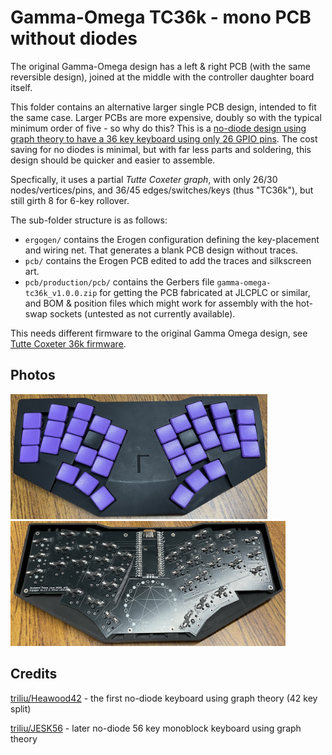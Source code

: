 
# Gamma-Omega TC36k - mono PCB without diodes

The original Gamma-Omega design has a left & right PCB (with the same reversible design),
joined at the middle with the controller daughter board itself.

This folder contains an alternative larger single PCB design, intended to fit the same case.
Larger PCBs are more expensive, doubly so with the typical minimum order of five - so why do this?
This is a [no-diode design using graph theory to have a 36 key keyboard using only 26 GPIO
pins](https://astrobeano.blogspot.com/2025/05/ergo-mech-keyboard-wiring-using-tutte-coxeter-graph.html).
The cost saving for no diodes is minimal, but with far less parts and soldering,
this design should be quicker and easier to assemble.

Specfically, it uses a partial *Tutte Coxeter graph*, with only 26/30 nodes/vertices/pins,
and 36/45 edges/switches/keys (thus "TC36k"), but still girth 8 for 6-key rollover. 

The sub-folder structure is as follows:

* `ergogen/` contains the Erogen configuration defining the key-placement and wiring net.
  That generates a blank PCB design without traces.
* `pcb/` contains the Erogen PCB edited to add the traces and silkscreen art.
* `pcb/production/pcb/` contains the Gerbers file `gamma-omega-tc36k_v1.0.0.zip` for getting
  the PCB fabricated at JLCPLC or similar, and BOM & position files which might work for
  assembly with the hot-swap sockets (untested as not currently available).

This needs different firmware to the original Gamma Omega design, see
[Tutte Coxeter 36k firmware](https://github.com/peterjc/qmk_userspace/tree/main/keyboards/tutte_coxeter_36k).

## Photos

<img title="Assembled Gamma Omega TC36K keyboard in black and purple"
src="../images/tc36k-purple.jpg" height="200" /> <img
title="Inside the Gamma Omega TC36K with the bottom case off showing the no-diode PCB"
src="../images/tc36k-back-off.jpg" height="200" />

## Credits

[triliu/Heawood42](https://github.com/triliu/Heawood42) - the first no-diode keyboard using graph theory (42 key split)

[triliu/JESK56](https://github.com/triliu/JESK56) - later no-diode 56 key monoblock keyboard using graph theory

